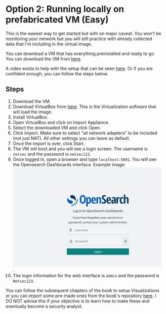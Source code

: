 # Option 2: Running locally on prefabricated VM (Easy)
This is the easiest way to get started but with on major caveat. You won't be monitoring your network but you will still practice with already collected data that I'm including in the virtual image.

You can download a VM that has everything preinstalled and ready to go. You can download the VM from [here](https://drive.google.com/file/d/1OFtSnGJUOTJC04cmsRnJZy046_Mlz-7-/view?usp=sharing).

A video exists to help with the setup that can be seen [here](https://youtu.be/l6q9-l5nBH8). Or if you are confident enough, you can follow the steps below.

## Steps

1. Download the VM.
2. Download VirtualBox from [here](https://www.virtualbox.org/wiki/Downloads). This is the Virtualization software that will load the image.
3. Install VirtualBox.
4. Open VirtualBox and click on Import Appliance.
5. Select the downloaded VM and click Open.
6. Click Import. Make sure to select "all network adapters" to be included (not just NAT). All other settings you can leave as default.
7. Once the import is over, click Start.
8. The VM will boot and you will see a login screen. The username is `netsec` and the password is `netsec123`.
9. Once logged in, open a browser and type `localhost:5601`. You will see the Opensearch Dashboards interface. Example image:
[![Dashboards](img/dashboards.png)](img/dashboards.png).
10. The login information for the web interface is `admin` and the password is `Netsec123`.


You can follow the subsequent chapters of the book to setup Visualizations or you can import some pre-made ones from the book's repository [here](prebuilt-dashboards.md). I DO NOT advise this if your objective is to learn how to make these and eventually become a security analyst.